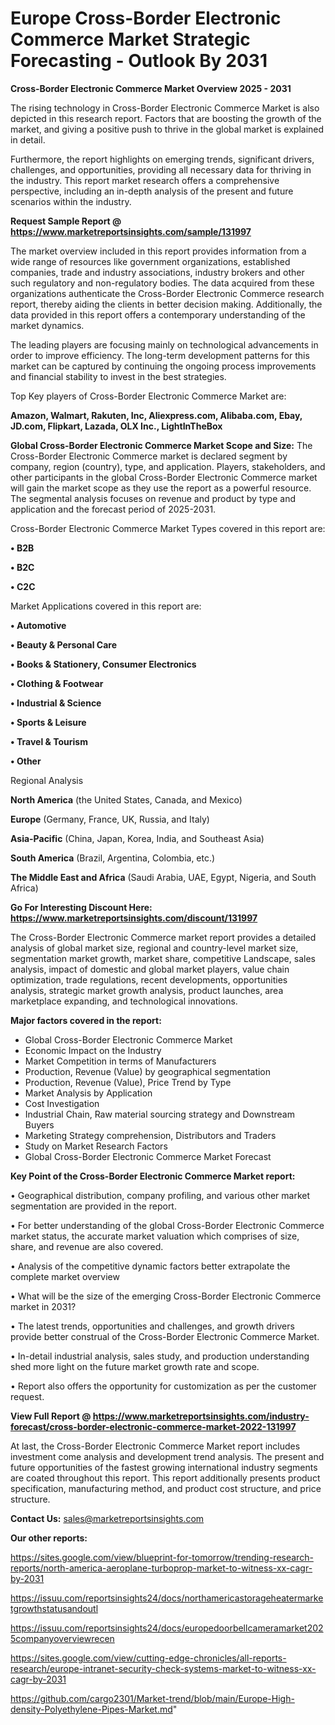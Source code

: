  # Europe Cross-Border Electronic Commerce Market Strategic Forecasting - Outlook By 2031

<Strong> Cross-Border Electronic Commerce Market Overview 2025 - 2031</strong>

The rising technology in Cross-Border Electronic Commerce Market is also depicted in this research report. Factors that are boosting the growth of the market, and giving a positive push to thrive in the global market is explained in detail.

Furthermore, the report highlights on emerging trends, significant drivers, challenges, and opportunities, providing all necessary data for thriving in the industry. This report market research offers a comprehensive perspective, including an in-depth analysis of the present and future scenarios within the industry.

<strong>Request Sample Report @ <a href=https://www.marketreportsinsights.com/sample/131997>https://www.marketreportsinsights.com/sample/131997</a></strong>

The market overview included in this report provides information from a wide range of resources like government organizations, established companies, trade and industry associations, industry brokers and other such regulatory and non-regulatory bodies. The data acquired from these organizations authenticate the Cross-Border Electronic Commerce research report, thereby aiding the clients in better decision making. Additionally, the data provided in this report offers a contemporary understanding of the market dynamics.

The leading players are focusing mainly on technological advancements in order to improve efficiency. The long-term development patterns for this market can be captured by continuing the ongoing process improvements and financial stability to invest in the best strategies.

Top Key players of Cross-Border Electronic Commerce Market are:

<strong>Amazon, Walmart, Rakuten, Inc, Aliexpress.com, Alibaba.com, Ebay, JD.com, Flipkart, Lazada, OLX Inc., LightInTheBox</strong>

<strong><b>Global Cross-Border Electronic Commerce Market Scope and Size:</b></strong>
The Cross-Border Electronic Commerce market is declared segment by company, region (country), type, and application. Players, stakeholders, and other participants in the global Cross-Border Electronic Commerce market will gain the market scope as they use the report as a powerful resource. The segmental analysis focuses on revenue and product by type and application and the forecast period of 2025-2031.

Cross-Border Electronic Commerce Market Types covered in this report are:

<strong>• B2B

• B2C

• C2C</strong>

Market Applications covered in this report are:

<strong>• Automotive

• Beauty & Personal Care

• Books & Stationery, Consumer Electronics

• Clothing & Footwear

• Industrial & Science

• Sports & Leisure

• Travel & Tourism

• Other</strong> 

Regional Analysis

<strong>North America</strong> (the United States, Canada, and Mexico)

<strong>Europe</strong> (Germany, France, UK, Russia, and Italy)

<strong>Asia-Pacific</strong> (China, Japan, Korea, India, and Southeast Asia)

<strong>South America</strong> (Brazil, Argentina, Colombia, etc.)

<strong>The Middle East and Africa</strong> (Saudi Arabia, UAE, Egypt, Nigeria, and South Africa)

<strong>Go For Interesting Discount Here: <a href=https://www.marketreportsinsights.com/discount/131997>https://www.marketreportsinsights.com/discount/131997</a></strong>

The Cross-Border Electronic Commerce market report provides a detailed analysis of global market size, regional and country-level market size, segmentation market growth, market share, competitive Landscape, sales analysis, impact of domestic and global market players, value chain optimization, trade regulations, recent developments, opportunities analysis, strategic market growth analysis, product launches, area marketplace expanding, and technological innovations.

<strong><b>Major factors covered in the report:</b></strong>
<ul>
  <li>Global Cross-Border Electronic Commerce Market </li>
  <li>Economic Impact on the Industry</li>
  <li>Market Competition in terms of Manufacturers</li>
  <li>Production, Revenue (Value) by geographical segmentation</li>
  <li>Production, Revenue (Value), Price Trend by Type</li>
  <li>Market Analysis by Application</li>
  <li>Cost Investigation</li>
  <li>Industrial Chain, Raw material sourcing strategy and Downstream Buyers</li>
  <li>Marketing Strategy comprehension, Distributors and Traders</li>
  <li>Study on Market Research Factors</li>
  <li>Global Cross-Border Electronic Commerce Market Forecast</li>
</ul>

<strong><b>Key Point of the Cross-Border Electronic Commerce Market report:</b></strong>

• Geographical distribution, company profiling, and various other market segmentation are provided in the report.

• For better understanding of the global Cross-Border Electronic Commerce market status, the accurate market valuation which comprises of size, share, and revenue are also covered.

• Analysis of the competitive dynamic factors better extrapolate the complete market overview

• What will be the size of the emerging Cross-Border Electronic Commerce market in 2031?

• The latest trends, opportunities and challenges, and growth drivers provide better construal of the Cross-Border Electronic Commerce Market.

• In-detail industrial analysis, sales study, and production understanding shed more light on the future market growth rate and scope.

• Report also offers the opportunity for customization as per the customer request.

<strong><b>View Full Report @ <a href=https://www.marketreportsinsights.com/industry-forecast/cross-border-electronic-commerce-market-2022-131997>https://www.marketreportsinsights.com/industry-forecast/cross-border-electronic-commerce-market-2022-131997</a></b></strong>


At last, the Cross-Border Electronic Commerce Market report includes investment come analysis and development trend analysis. The present and future opportunities of the fastest growing international industry segments are coated throughout this report. This report additionally presents product specification, manufacturing method, and product cost structure, and price structure.

<strong>Contact Us:</strong>
sales@marketreportsinsights.com

<strong>Our other reports:</strong>

<a href=https://sites.google.com/view/blueprint-for-tomorrow/trending-research-reports/north-america-aeroplane-turboprop-market-to-witness-xx-cagr-by-2031>https://sites.google.com/view/blueprint-for-tomorrow/trending-research-reports/north-america-aeroplane-turboprop-market-to-witness-xx-cagr-by-2031</a>

<a href=https://issuu.com/reportsinsights24/docs/northamericastorageheatermarketgrowthstatusandoutl>https://issuu.com/reportsinsights24/docs/northamericastorageheatermarketgrowthstatusandoutl</a>

<a href=https://issuu.com/reportsinsights24/docs/europedoorbellcameramarket2025companyoverviewrecen>https://issuu.com/reportsinsights24/docs/europedoorbellcameramarket2025companyoverviewrecen</a>

<a href=https://sites.google.com/view/cutting-edge-chronicles/all-reports-research/europe-intranet-security-check-systems-market-to-witness-xx-cagr-by-2031>https://sites.google.com/view/cutting-edge-chronicles/all-reports-research/europe-intranet-security-check-systems-market-to-witness-xx-cagr-by-2031</a>

<a href=https://github.com/cargo2301/Market-trend/blob/main/Europe-High-density-Polyethylene-Pipes-Market.md>https://github.com/cargo2301/Market-trend/blob/main/Europe-High-density-Polyethylene-Pipes-Market.md</a>"
